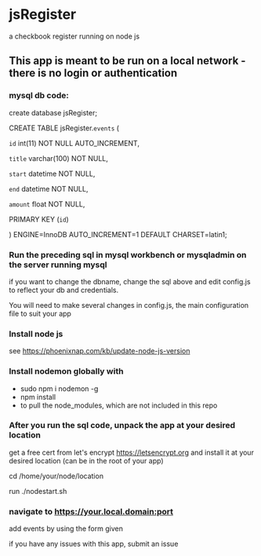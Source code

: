# jsRegister
a checkbook register running on node js

## This app is meant to be run on a local network - there is no login or authentication


### mysql db code:

create database jsRegister;

CREATE TABLE jsRegister.`events` (

`id` int(11) NOT NULL AUTO_INCREMENT,

`title` varchar(100) NOT NULL,

`start` datetime NOT NULL,

`end` datetime NOT NULL,

`amount` float NOT NULL,

PRIMARY KEY (`id`)

) ENGINE=InnoDB AUTO_INCREMENT=1 DEFAULT CHARSET=latin1;

### Run the preceding sql in mysql workbench or mysqladmin on the server running mysql

if you want to change the dbname, change the sql above and edit config.js to reflect your db and credentials.

You will need to make several changes in config.js, the main configuration file to suit your app

### Install node js

see https://phoenixnap.com/kb/update-node-js-version

### Install nodemon globally with 
* sudo npm i nodemon -g
* npm install 
* to pull the node_modules, which are not included in this repo

### After you run the sql code, unpack the app at your desired location

get a free cert from let's encrypt https://letsencrypt.org and install it at your desired location (can be in the root of your app)

cd /home/your/node/location

run ./nodestart.sh

### navigate to https://your.local.domain:port

add events by using the form given

if you have any issues with this app, submit an issue
